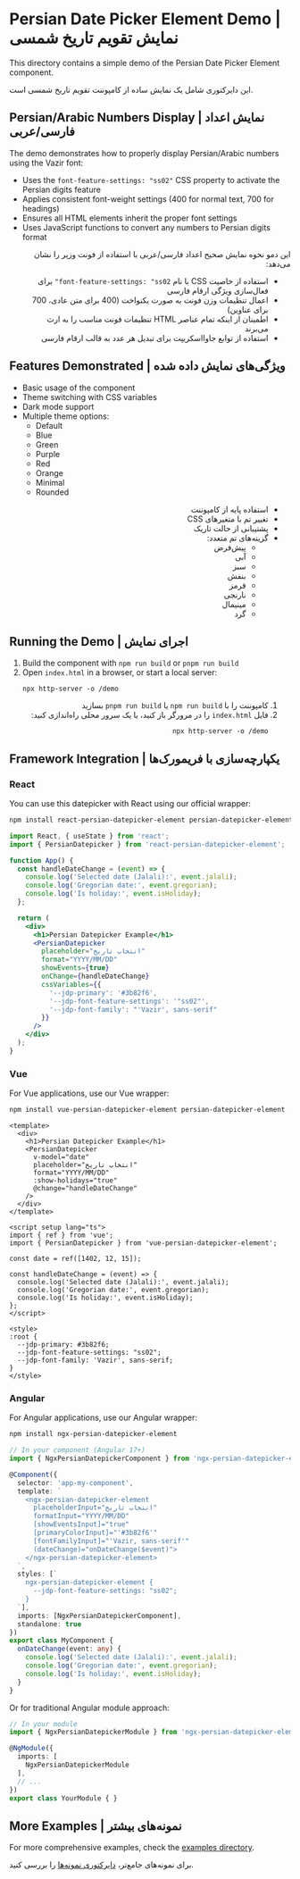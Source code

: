 # Persian Date Picker Element Demo | نمایش تقویم تاریخ شمسی

This directory contains a simple demo of the Persian Date Picker Element component.

این دایرکتوری شامل یک نمایش ساده از کامپوننت تقویم تاریخ شمسی است.

## Persian/Arabic Numbers Display | نمایش اعداد فارسی/عربی

The demo demonstrates how to properly display Persian/Arabic numbers using the Vazir font:

- Uses the `font-feature-settings: "ss02"` CSS property to activate the Persian digits feature
- Applies consistent font-weight settings (400 for normal text, 700 for headings)
- Ensures all HTML elements inherit the proper font settings
- Uses JavaScript functions to convert any numbers to Persian digits format

<div dir="rtl">

این دمو نحوه نمایش صحیح اعداد فارسی/عربی با استفاده از فونت وزیر را نشان می‌دهد:

- استفاده از خاصیت CSS با نام `font-feature-settings: "ss02"` برای فعال‌سازی ویژگی ارقام فارسی
- اعمال تنظیمات وزن فونت به صورت یکنواخت (400 برای متن عادی، 700 برای عناوین)
- اطمینان از اینکه تمام عناصر HTML تنظیمات فونت مناسب را به ارث می‌برند
- استفاده از توابع جاوااسکریپت برای تبدیل هر عدد به قالب ارقام فارسی

</div>

## Features Demonstrated | ویژگی‌های نمایش داده شده

- Basic usage of the component
- Theme switching with CSS variables
- Dark mode support
- Multiple theme options:
  - Default
  - Blue
  - Green
  - Purple
  - Red
  - Orange
  - Minimal
  - Rounded

<div dir="rtl">

- استفاده پایه از کامپوننت
- تغییر تم با متغیرهای CSS
- پشتیبانی از حالت تاریک
- گزینه‌های تم متعدد:
  - پیش‌فرض
  - آبی
  - سبز
  - بنفش
  - قرمز
  - نارنجی
  - مینیمال
  - گرد

</div>

## Running the Demo | اجرای نمایش

1. Build the component with `npm run build` or `pnpm run build`
2. Open `index.html` in a browser, or start a local server:
   ```
   npx http-server -o /demo
   ```

<div dir="rtl">

1. کامپوننت را با `npm run build` یا `pnpm run build` بسازید
2. فایل `index.html` را در مرورگر باز کنید، یا یک سرور محلی راه‌اندازی کنید:
   ```
   npx http-server -o /demo
   ```

</div>

## Framework Integration | یکپارچه‌سازی با فریمورک‌ها

### React

You can use this datepicker with React using our official wrapper:

```bash
npm install react-persian-datepicker-element persian-datepicker-element
```

```jsx
import React, { useState } from 'react';
import { PersianDatepicker } from 'react-persian-datepicker-element';

function App() {
  const handleDateChange = (event) => {
    console.log('Selected date (Jalali):', event.jalali);
    console.log('Gregorian date:', event.gregorian);
    console.log('Is holiday:', event.isHoliday);
  };

  return (
    <div>
      <h1>Persian Datepicker Example</h1>
      <PersianDatepicker
        placeholder="انتخاب تاریخ"
        format="YYYY/MM/DD"
        showEvents={true}
        onChange={handleDateChange}
        cssVariables={{
          '--jdp-primary': '#3b82f6',
          '--jdp-font-feature-settings': '"ss02"',
          '--jdp-font-family': "'Vazir', sans-serif"
        }}
      />
    </div>
  );
}
```

### Vue

For Vue applications, use our Vue wrapper:

```bash
npm install vue-persian-datepicker-element persian-datepicker-element
```

```vue
<template>
  <div>
    <h1>Persian Datepicker Example</h1>
    <PersianDatepicker
      v-model="date"
      placeholder="انتخاب تاریخ"
      format="YYYY/MM/DD"
      :show-holidays="true"
      @change="handleDateChange"
    />
  </div>
</template>

<script setup lang="ts">
import { ref } from 'vue';
import { PersianDatepicker } from 'vue-persian-datepicker-element';

const date = ref([1402, 12, 15]);

const handleDateChange = (event) => {
  console.log('Selected date (Jalali):', event.jalali);
  console.log('Gregorian date:', event.gregorian);
  console.log('Is holiday:', event.isHoliday);
};
</script>

<style>
:root {
  --jdp-primary: #3b82f6;
  --jdp-font-feature-settings: "ss02";
  --jdp-font-family: 'Vazir', sans-serif;
}
</style>
```

### Angular

For Angular applications, use our Angular wrapper:

```bash
npm install ngx-persian-datepicker-element
```

```typescript
// In your component (Angular 17+)
import { NgxPersianDatepickerComponent } from 'ngx-persian-datepicker-element';

@Component({
  selector: 'app-my-component',
  template: `
    <ngx-persian-datepicker-element
      placeholderInput="انتخاب تاریخ"
      formatInput="YYYY/MM/DD"
      [showEventsInput]="true"
      [primaryColorInput]="'#3b82f6'"
      [fontFamilyInput]="'Vazir, sans-serif'"
      (dateChange)="onDateChange($event)">
    </ngx-persian-datepicker-element>
  `,
  styles: [`
    ngx-persian-datepicker-element {
      --jdp-font-feature-settings: "ss02";
    }
  `],
  imports: [NgxPersianDatepickerComponent],
  standalone: true
})
export class MyComponent {
  onDateChange(event: any) {
    console.log('Selected date (Jalali):', event.jalali);
    console.log('Gregorian date:', event.gregorian);
    console.log('Is holiday:', event.isHoliday);
  }
}
```

Or for traditional Angular module approach:

```typescript
// In your module
import { NgxPersianDatepickerModule } from 'ngx-persian-datepicker-element';

@NgModule({
  imports: [
    NgxPersianDatepickerModule
  ],
  // ...
})
export class YourModule { }
```

## More Examples | نمونه‌های بیشتر

For more comprehensive examples, check the [examples directory](../examples/).

برای نمونه‌های جامع‌تر، [دایرکتوری نمونه‌ها](../examples/) را بررسی کنید. 